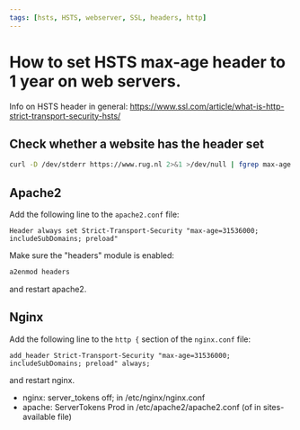 ```yaml
---
tags: [hsts, HSTS, webserver, SSL, headers, http]
---
```


# How to set HSTS max-age header to 1 year on web servers.

Info on HSTS header in general:
https://www.ssl.com/article/what-is-http-strict-transport-security-hsts/

## Check whether a website has the header set

```bash
curl -D /dev/stderr https://www.rug.nl 2>&1 >/dev/null | fgrep max-age
```

## Apache2

Add the following line to the `apache2.conf` file:

```ascii
Header always set Strict-Transport-Security "max-age=31536000; includeSubDomains; preload"
```

Make sure the "headers" module is enabled:

```bash
a2enmod headers
```

and restart apache2.


## Nginx

Add the following line to the `http {` section of the `nginx.conf` file:

```ascii
add_header Strict-Transport-Security "max-age=31536000; includeSubDomains; preload" always;
```

and restart nginx.



- nginx: server_tokens off; in /etc/nginx/nginx.conf
- apache: ServerTokens Prod in /etc/apache2/apache2.conf (of in sites-available file)
